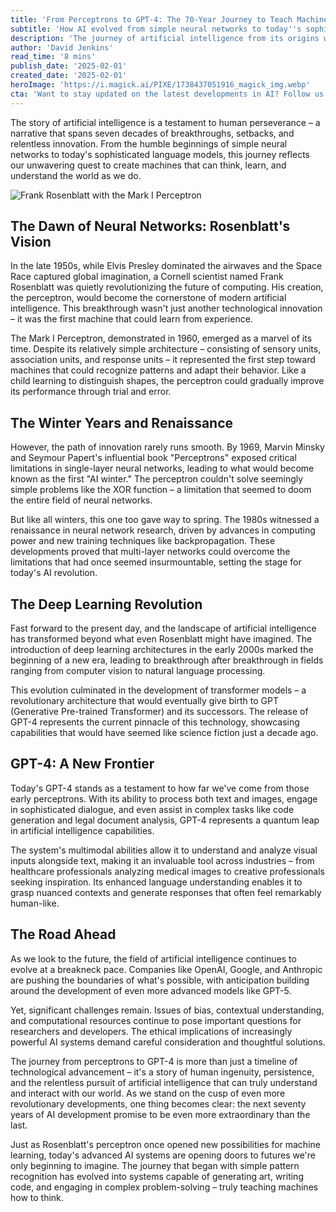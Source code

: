 ```yaml
---
title: 'From Perceptrons to GPT-4: The 70-Year Journey to Teach Machines How to Think'
subtitle: 'How AI evolved from simple neural networks to today''s sophisticated language models'
description: 'The journey of artificial intelligence from its origins with simple neural networks to sophisticated models like GPT-4 reflects decades of innovation and discovery.'
author: 'David Jenkins'
read_time: '8 mins'
publish_date: '2025-02-01'
created_date: '2025-02-01'
heroImage: 'https://i.magick.ai/PIXE/1738437051916_magick_img.webp'
cta: 'Want to stay updated on the latest developments in AI? Follow us on LinkedIn for in-depth analysis and breaking news in artificial intelligence innovation.'
---
```


The story of artificial intelligence is a testament to human perseverance – a narrative that spans seven decades of breakthroughs, setbacks, and relentless innovation. From the humble beginnings of simple neural networks to today's sophisticated language models, this journey reflects our unwavering quest to create machines that can think, learn, and understand the world as we do.

![Frank Rosenblatt with the Mark I Perceptron](https://i.magick.ai/PIXE/1738437051920_magick_img.webp)

## The Dawn of Neural Networks: Rosenblatt's Vision

In the late 1950s, while Elvis Presley dominated the airwaves and the Space Race captured global imagination, a Cornell scientist named Frank Rosenblatt was quietly revolutionizing the future of computing. His creation, the perceptron, would become the cornerstone of modern artificial intelligence. This breakthrough wasn't just another technological innovation – it was the first machine that could learn from experience.

The Mark I Perceptron, demonstrated in 1960, emerged as a marvel of its time. Despite its relatively simple architecture – consisting of sensory units, association units, and response units – it represented the first step toward machines that could recognize patterns and adapt their behavior. Like a child learning to distinguish shapes, the perceptron could gradually improve its performance through trial and error.

## The Winter Years and Renaissance

However, the path of innovation rarely runs smooth. By 1969, Marvin Minsky and Seymour Papert's influential book "Perceptrons" exposed critical limitations in single-layer neural networks, leading to what would become known as the first "AI winter." The perceptron couldn't solve seemingly simple problems like the XOR function – a limitation that seemed to doom the entire field of neural networks.

But like all winters, this one too gave way to spring. The 1980s witnessed a renaissance in neural network research, driven by advances in computing power and new training techniques like backpropagation. These developments proved that multi-layer networks could overcome the limitations that had once seemed insurmountable, setting the stage for today's AI revolution.

## The Deep Learning Revolution

Fast forward to the present day, and the landscape of artificial intelligence has transformed beyond what even Rosenblatt might have imagined. The introduction of deep learning architectures in the early 2000s marked the beginning of a new era, leading to breakthrough after breakthrough in fields ranging from computer vision to natural language processing.

This evolution culminated in the development of transformer models – a revolutionary architecture that would eventually give birth to GPT (Generative Pre-trained Transformer) and its successors. The release of GPT-4 represents the current pinnacle of this technology, showcasing capabilities that would have seemed like science fiction just a decade ago.

## GPT-4: A New Frontier

Today's GPT-4 stands as a testament to how far we've come from those early perceptrons. With its ability to process both text and images, engage in sophisticated dialogue, and even assist in complex tasks like code generation and legal document analysis, GPT-4 represents a quantum leap in artificial intelligence capabilities.

The system's multimodal abilities allow it to understand and analyze visual inputs alongside text, making it an invaluable tool across industries – from healthcare professionals analyzing medical images to creative professionals seeking inspiration. Its enhanced language understanding enables it to grasp nuanced contexts and generate responses that often feel remarkably human-like.

## The Road Ahead

As we look to the future, the field of artificial intelligence continues to evolve at a breakneck pace. Companies like OpenAI, Google, and Anthropic are pushing the boundaries of what's possible, with anticipation building around the development of even more advanced models like GPT-5.

Yet, significant challenges remain. Issues of bias, contextual understanding, and computational resources continue to pose important questions for researchers and developers. The ethical implications of increasingly powerful AI systems demand careful consideration and thoughtful solutions.

The journey from perceptrons to GPT-4 is more than just a timeline of technological advancement – it's a story of human ingenuity, persistence, and the relentless pursuit of artificial intelligence that can truly understand and interact with our world. As we stand on the cusp of even more revolutionary developments, one thing becomes clear: the next seventy years of AI development promise to be even more extraordinary than the last.

Just as Rosenblatt's perceptron once opened new possibilities for machine learning, today's advanced AI systems are opening doors to futures we're only beginning to imagine. The journey that began with simple pattern recognition has evolved into systems capable of generating art, writing code, and engaging in complex problem-solving – truly teaching machines how to think.